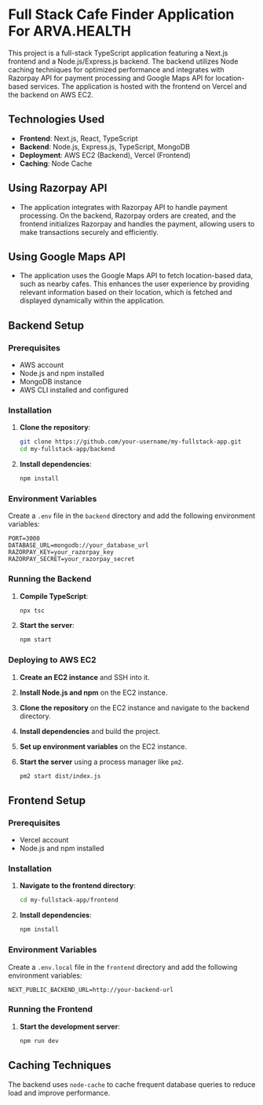# Full Stack Cafe Finder Application For ARVA.HEALTH

This project is a full-stack TypeScript application featuring a Next.js frontend and a Node.js/Express.js backend. The backend utilizes Node caching techniques for optimized performance and integrates with Razorpay API for payment processing and Google Maps API for location-based services. The application is hosted with the frontend on Vercel and the backend on AWS EC2.


## Technologies Used

- **Frontend**: Next.js, React, TypeScript
- **Backend**: Node.js, Express.js, TypeScript, MongoDB
- **Deployment**: AWS EC2 (Backend), Vercel (Frontend)
- **Caching**: Node Cache

## Using Razorpay API

- The application integrates with Razorpay API to handle payment processing. On the backend, Razorpay orders are created, and the frontend initializes Razorpay and handles the payment, allowing users to make transactions securely and efficiently.

## Using Google Maps API

- The application uses the Google Maps API to fetch location-based data, such as nearby cafes. This enhances the user experience by providing relevant information based on their location, which is fetched and displayed dynamically within the application.


## Backend Setup

### Prerequisites

- AWS account
- Node.js and npm installed
- MongoDB instance
- AWS CLI installed and configured

### Installation

1. **Clone the repository**:

    ```bash
    git clone https://github.com/your-username/my-fullstack-app.git
    cd my-fullstack-app/backend
    ```

2. **Install dependencies**:

    ```bash
    npm install
    ```

### Environment Variables

Create a `.env` file in the `backend` directory and add the following environment variables:

```env
PORT=3000
DATABASE_URL=mongodb://your_database_url
RAZORPAY_KEY=your_razorpay_key
RAZORPAY_SECRET=your_razorpay_secret
```

### Running the Backend

1. **Compile TypeScript**:

    ```bash
    npx tsc
    ```

2. **Start the server**:

    ```bash
    npm start
    ```

### Deploying to AWS EC2

1. **Create an EC2 instance** and SSH into it.

2. **Install Node.js and npm** on the EC2 instance.

3. **Clone the repository** on the EC2 instance and navigate to the backend directory.

4. **Install dependencies** and build the project.

5. **Set up environment variables** on the EC2 instance.

6. **Start the server** using a process manager like `pm2`.

    ```bash
    pm2 start dist/index.js
    ```

## Frontend Setup

### Prerequisites

- Vercel account
- Node.js and npm installed

### Installation

1. **Navigate to the frontend directory**:

    ```bash
    cd my-fullstack-app/frontend
    ```

2. **Install dependencies**:

    ```bash
    npm install
    ```

### Environment Variables

Create a `.env.local` file in the `frontend` directory and add the following environment variables:

```env
NEXT_PUBLIC_BACKEND_URL=http://your-backend-url
```

### Running the Frontend

1. **Start the development server**:

    ```bash
    npm run dev
    ```

## Caching Techniques

The backend uses `node-cache` to cache frequent database queries to reduce load and improve performance. 